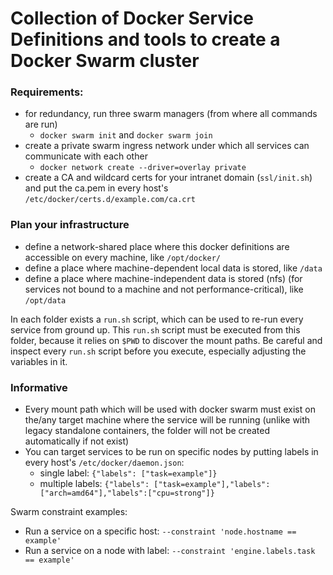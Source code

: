 # Collection of Docker Service Definitions and tools to create a Docker Swarm cluster

### Requirements:
- for redundancy, run three swarm managers (from where all commands are run)
  - `docker swarm init` and `docker swarm join`
- create a private swarm ingress network under which all services can communicate with each other
  - `docker network create --driver=overlay private`
- create a CA and wildcard certs for your intranet domain (`ssl/init.sh`) and put the ca.pem in every host's `/etc/docker/certs.d/example.com/ca.crt`

### Plan your infrastructure 
- define a network-shared place where this docker definitions are accessible on every machine, like `/opt/docker/`
- define a place where machine-dependent local data is stored, like `/data`
- define a place where machine-independent data is stored (nfs) (for services not bound to a machine and not performance-critical), like `/opt/data`

In each folder exists a `run.sh` script, which can be used to re-run every service from ground up.
This `run.sh` script must be executed from this folder, because it relies on `$PWD` to discover the mount paths.
Be careful and inspect every `run.sh` script before you execute, especially adjusting the variables in it.

### Informative
- Every mount path which will be used with docker swarm must exist on the/any target machine where the service will be running (unlike with legacy standalone containers, the folder will not be created automatically if not exist)
- You can target services to be run on specific nodes by putting labels in every host's `/etc/docker/daemon.json`:
  - single label: `{"labels": ["task=example"]}`
  - multiple labels: `{"labels": ["task=example"],"labels":["arch=amd64"],"labels":["cpu=strong"]}`

Swarm constraint examples:

- Run a service on a specific host: `--constraint 'node.hostname == example'`
- Run a service on a node with label: `--constraint 'engine.labels.task == example'`


